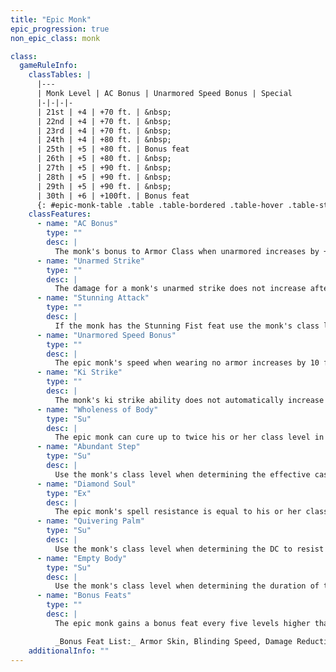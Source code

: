 ```yaml
---
title: "Epic Monk"
epic_progression: true
non_epic_class: monk

class:
  gameRuleInfo:
    classTables: |
      |---
      | Monk Level | AC Bonus | Unarmored Speed Bonus | Special
      |-|-|-|-
      | 21st | +4 | +70 ft. | &nbsp;
      | 22nd | +4 | +70 ft. | &nbsp;
      | 23rd | +4 | +70 ft. | &nbsp;
      | 24th | +4 | +80 ft. | &nbsp;
      | 25th | +5 | +80 ft. | Bonus feat
      | 26th | +5 | +80 ft. | &nbsp;
      | 27th | +5 | +90 ft. | &nbsp;
      | 28th | +5 | +90 ft. | &nbsp;
      | 29th | +5 | +90 ft. | &nbsp;
      | 30th | +6 | +100ft. | Bonus feat
      {: #epic-monk-table .table .table-bordered .table-hover .table-striped data-caption="Table: The Epic Monk" }
    classFeatures:
      - name: "AC Bonus"
        type: ""
        desc: |
          The monk's bonus to Armor Class when unarmored increases by +1 every five levels higher than 20th.
      - name: "Unarmed Strike"
        type: ""
        desc: |
          The damage for a monk's unarmed strike does not increase after 16th level.
      - name: "Stunning Attack"
        type: ""
        desc: |
          If the monk has the Stunning Fist feat use the monk's class level when determining the DC to resist this attack, as normal.
      - name: "Unarmored Speed Bonus"
        type: ""
        desc: |
          The epic monk's speed when wearing no armor increases by 10 feet every three levels higher than 18th. The unarmored speed of Small and dwarven monks increases by 5 feet instead of 10 feet.
      - name: "Ki Strike"
        type: ""
        desc: |
          The monk's ki strike ability does not automatically increase with class level after 16th level.
      - name: "Wholeness of Body"
        type: "Su"
        desc: |
          The epic monk can cure up to twice his or her class level in hit points each day, as normal.
      - name: "Abundant Step"
        type: "Su"
        desc: |
          Use the monk's class level when determining the effective caster level of this ability, as normal.
      - name: "Diamond Soul"
        type: "Ex"
        desc: |
          The epic monk's spell resistance is equal to his or her class level +10, as normal.
      - name: "Quivering Palm"
        type: "Su"
        desc: |
          Use the monk's class level when determining the DC to resist this attack, as normal.
      - name: "Empty Body"
        type: "Su"
        desc: |
          Use the monk's class level when determining the duration of this effect, as normal.
      - name: "Bonus Feats"
        type: ""
        desc: |
          The epic monk gains a bonus feat every five levels higher than 20th. These bonus feats must be selected from the list below.

          _Bonus Feat List:_ Armor Skin, Blinding Speed, Damage Reduction, Energy Resistance, Epic Prowess, Epic Speed, Epic Toughness, Exceptional Deflection, Fast Healing, Improved Combat Reflexes, Improved _Ki_ Strike, Improved Spell Resistance, Improved Stunning Fist, Infinite Deflection, Keen Strike, Legendary Climber, Legendary Wrestler, Reflect Arrows, Righteous Strike, Self-Concealment, Shattering Strike, Vorpal Strike.
    additionalInfo: ""
---
```

